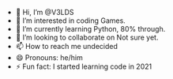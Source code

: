 - 👋 Hi, I’m @V3LDS
- 👀 I’m interested in coding Games.
- 🌱 I’m currently learning Python, 80% through.
- 💞️ I’m looking to collaborate on Not sure yet.
- 📫 How to reach me undecided
- 😄 Pronouns: he/him
- ⚡ Fun fact: I started learning code in 2021

<!---
V3LDS/V3LDS is a ✨ special ✨ repository because its `README.md` (this file) appears on your GitHub profile.
You can click the Preview link to take a look at your changes.
--->
